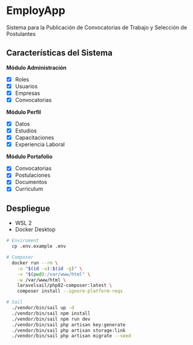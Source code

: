 # EmployApp

Sistema para la Publicación de Convocatorias de Trabajo y Selección de Postulantes

## Características del Sistema

**Módulo Administración**
- [x] Roles
- [x] Usuarios
- [x] Empresas
- [x] Convocatorias

**Módulo Perfil**
- [x] Datos
- [x] Estudios
- [x] Capacitaciones
- [x] Experiencia Laboral

**Módulo Portafolio**
- [x] Convocatorias
- [x] Postulaciones
- [x] Documentos
- [x] Curriculum

## Despliegue

- WSL 2
- Docker Desktop

``` bash
# Enviroment
  cp .env.example .env

# Composer
  docker run --rm \
    -u "$(id -u):$(id -g)" \
    -v "$(pwd):/var/www/html" \
    -w /var/www/html \
    laravelsail/php82-composer:latest \
    composer install --ignore-platform-reqs

# Sail
  ./vendor/bin/sail up -d
  ./vendor/bin/sail npm install
  ./vendor/bin/sail npm run dev
  ./vendor/bin/sail php artisan key:generate
  ./vendor/bin/sail php artisan storage:link
  ./vendor/bin/sail php artisan migrate --seed
```
